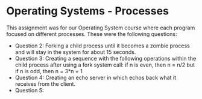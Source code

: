 # Operating Systems - Processes

This assignment was for our Operating System course where each program focused on different processes. These were the following questions:
- Question 2: Forking a child process until it becomes a zombie process and will stay in the system for about 15 seconds.
- Question 3: Creating a sequence with the following operations within the child process after using a fork system call: if n is even, then n = n/2 but if n is odd, then n = 3*n + 1
- Question 4: Creating an echo server in which echos back what it receives from the client.
- Question 5: 

